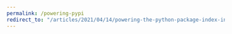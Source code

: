 ```yaml
---
permalink: /powering-pypi
redirect_to: "/articles/2021/04/14/powering-the-python-package-index-in-2021/"
---
```

